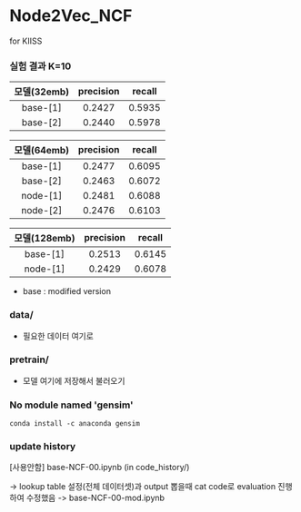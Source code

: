 # Node2Vec_NCF
for KIISS

### 실험 결과 K=10

|모델(32emb)|precision|recall|
|:--------:|:------:|:------:|
|base-[1]|0.2427|0.5935|
|base-[2]|0.2440|0.5978|


|모델(64emb)|precision|recall|
|:--------:|:------:|:------:|
|base-[1]|0.2477|0.6095|
|base-[2]|0.2463|0.6072|
|node-[1]|0.2481|0.6088|
|node-[2]|0.2476|0.6103|


|모델(128emb)|precision|recall|
|:--------:|:------:|:------:|
|base-[1]|0.2513|0.6145|
|node-[1]|0.2429|0.6078|

- base : modified version


### data/
- 필요한 데이터 여기로

### pretrain/
- 모델 여기에 저장해서 불러오기


### No module named 'gensim'
```
conda install -c anaconda gensim
```


### update history

[사용안함] base-NCF-00.ipynb (in code_history/)

-> lookup table 설정(전체 데이터셋)과 
output 뽑을때 cat code로 evaluation 진행하여
수정했음 -> base-NCF-00-mod.ipynb
